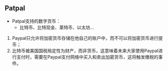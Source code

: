 ## Patpal
- Patpal支持的数字货币：
    - 比特币、比特现金、莱特币、以太坊...

1. Paypal只允许将加密货币存储在他自己的账户中，而不可以将加密货币进行提币；
2. 比特币被美国国税局定性为财产，而非货币，这意味着未来大家使用Paypal进行支付时，需要在Paypal支付网络中买入和卖出加密货币，这将触发缴税的事件。
